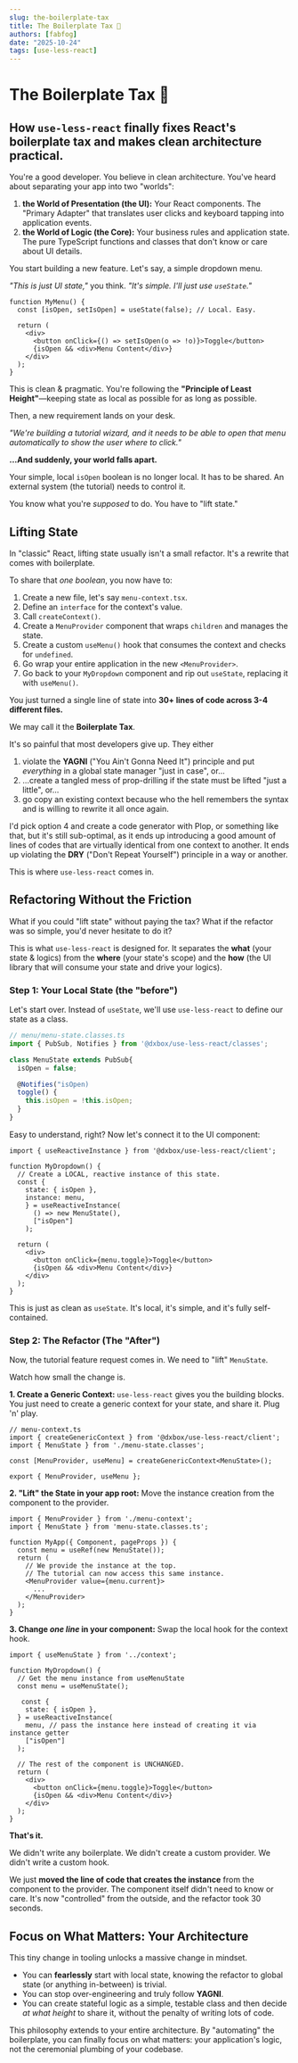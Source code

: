 ```yaml
---
slug: the-boilerplate-tax
title: The Boilerplate Tax 💸
authors: [fabfog]
date: "2025-10-24"
tags: [use-less-react]
---
```

# The Boilerplate Tax 💸

## How `use-less-react` finally fixes React's boilerplate tax and makes clean architecture practical.

You're a good developer. You believe in clean architecture. You've heard about separating your app into two "worlds":

1.  **the World of Presentation (the UI):** Your React components. The "Primary Adapter" that translates user clicks and keyboard tapping into application events.
2.  **the World of Logic (the Core):** Your business rules and application state. The pure TypeScript functions and classes that don't know or care about UI details.

You start building a new feature. Let's say, a simple dropdown menu.

*"This is just UI state,"* you think. *"It's simple. I'll just use `useState`."*

```tsx
function MyMenu() {
  const [isOpen, setIsOpen] = useState(false); // Local. Easy.

  return (
    <div>
      <button onClick={() => setIsOpen(o => !o)}>Toggle</button>
      {isOpen && <div>Menu Content</div>}
    </div>
  );
}
```

This is clean & pragmatic. You're following the **"Principle of Least Height"**—keeping state as local as possible for as long as possible.

Then, a new requirement lands on your desk.

*"We're building a tutorial wizard, and it needs to be able to open that menu automatically to show the user where to click."*

**...And suddenly, your world falls apart.**

<!-- truncate -->

Your simple, local `isOpen` boolean is no longer local. It has to be shared. An external system (the tutorial) needs to control it.

You know what you're *supposed* to do. You have to "lift state."

## Lifting State

In "classic" React, lifting state usually isn't a small refactor. It's a rewrite that comes with boilerplate.

To share that *one boolean*, you now have to:

1.  Create a new file, let's say `menu-context.tsx`.
2.  Define an `interface` for the context's value.
3.  Call `createContext()`.
4.  Create a `MenuProvider` component that wraps `children` and manages the state.
5.  Create a custom `useMenu()` hook that consumes the context and checks for `undefined`.
6.  Go wrap your entire application in the new `<MenuProvider>`.
7.  Go back to your `MyDropdown` component and rip out `useState`, replacing it with `useMenu()`.

You just turned a single line of state into **30+ lines of code across 3-4 different files.**

We may call it the **Boilerplate Tax**.

It's so painful that most developers give up. They either 
1. violate the **YAGNI** ("You Ain't Gonna Need It") principle and put *everything* in a global state manager "just in case", or...
2. ...create a tangled mess of prop-drilling if the state must be lifted "just a little", or...
3. go copy an existing context because who the hell remembers the syntax and is willing to rewrite it all once again.

I'd pick option 4 and create a code generator with Plop, or something like that, but it's still sub-optimal, as it ends up introducing a good amount of lines of codes that are virtually identical from one context to another. It ends up violating the **DRY** ("Don't Repeat Yourself") principle in a way or another.

This is where `use-less-react` comes in.

## Refactoring Without the Friction

What if you could "lift state" without paying the tax? What if the refactor was so simple, you'd never hesitate to do it?

This is what `use-less-react` is designed for. It separates the **what** (your state & logics) from the **where** (your state's scope) and the **how** (the UI library that will consume your state and drive your logics).

### Step 1: Your Local State (the "before")

Let's start over. Instead of `useState`, we'll use `use-less-react` to define our state as a class.

```ts
// menu/menu-state.classes.ts
import { PubSub, Notifies } from '@dxbox/use-less-react/classes';

class MenuState extends PubSub{
  isOpen = false;

  @Notifies("isOpen)
  toggle() {
    this.isOpen = !this.isOpen;
  }
}
```

Easy to understand, right? Now let's connect it to the UI component:

```tsx
import { useReactiveInstance } from '@dxbox/use-less-react/client';

function MyDropdown() {
  // Create a LOCAL, reactive instance of this state.
  const { 
    state: { isOpen },
    instance: menu,
    } = useReactiveInstance(
      () => new MenuState(),
      ["isOpen"]
    );

  return (
    <div>
      <button onClick={menu.toggle}>Toggle</button>
      {isOpen && <div>Menu Content</div>}
    </div>
  );
}
```

This is just as clean as `useState`. It's local, it's simple, and it's fully self-contained.

### Step 2: The Refactor (The "After")

Now, the tutorial feature request comes in. We need to "lift" `MenuState`.

Watch how small the change is.

**1. Create a Generic Context:**
`use-less-react` gives you the building blocks. You just need to create a generic context for your state, and share it. Plug 'n' play.

```tsx
// menu-context.ts
import { createGenericContext } from '@dxbox/use-less-react/client';
import { MenuState } from './menu-state.classes';

const [MenuProvider, useMenu] = createGenericContext<MenuState>();

export { MenuProvider, useMenu };
```

**2. "Lift" the State in your app root:**
Move the instance creation from the component to the provider.

```tsx
import { MenuProvider } from './menu-context';
import { MenuState } from 'menu-state.classes.ts';

function MyApp({ Component, pageProps }) {
  const menu = useRef(new MenuState());
  return (
    // We provide the instance at the top.
    // The tutorial can now access this same instance.
    <MenuProvider value={menu.current}>
      ...
    </MenuProvider>
  );
}
```

**3. Change *one line* in your component:**
Swap the local hook for the context hook.

```tsx
import { useMenuState } from '../context';

function MyDropdown() {
  // Get the menu instance from useMenuState
  const menu = useMenuState();
  
   const { 
    state: { isOpen },
  } = useReactiveInstance(
    menu, // pass the instance here instead of creating it via instance getter
    ["isOpen"]
  );

  // The rest of the component is UNCHANGED.
  return (
    <div>
      <button onClick={menu.toggle}>Toggle</button>
      {isOpen && <div>Menu Content</div>}
    </div>
  );
}
```

**That's it.**

We didn't write any boilerplate. We didn't create a custom provider. We didn't write a custom hook.

We just **moved the line of code that creates the instance** from the component to the provider. The component itself didn't need to know or care. It's now "controlled" from the outside, and the refactor took 30 seconds.

## Focus on What Matters: Your Architecture

This tiny change in tooling unlocks a massive change in mindset.

  * You can **fearlessly** start with local state, knowing the refactor to global state (or anything in-between) is trivial.
  * You can stop over-engineering and truly follow **YAGNI**.
  * You can create stateful logic as a simple, testable class and then decide *at what height* to share it, without the penalty of writing lots of code.

This philosophy extends to your entire architecture. By "automating" the boilerplate, you can finally focus on what matters: your application's logic, not the ceremonial plumbing of your codebase.
